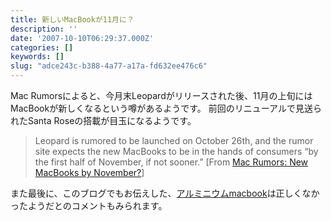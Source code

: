 ```yaml
---
title: 新しいMacBookが11月に？
description: ''
date: '2007-10-10T06:29:37.000Z'
categories: []
keywords: []
slug: "adce243c-b388-4a77-a17a-fd632ee476c6"
---
```

Mac Rumorsによると、今月末Leopardがリリースされた後、11月の上旬にはMacBookが新しくなるという噂があるようです。 前回のリニューアルで見送られたSanta Roseの搭載が目玉になるようです。

> Leopard is rumored to be launched on October 26th, and the rumor site expects the new MacBooks to be in the hands of consumers “by the first half of November, if not sooner.” \[From [Mac Rumors: New MacBooks by November?](http://www.macrumors.com/2007/10/09/new-macbooks-by-november/)\]

また最後に、このブログでもお伝えした、[アルミニウムmacbook](http://blog.qli.jp/2007/09/macbook_5808.html)は正しくなかったようだとのコメントもみられます。